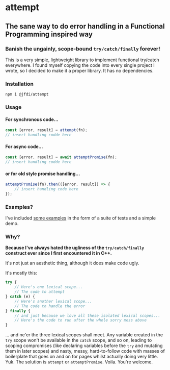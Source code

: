 # attempt

## The sane way to do error handling in a Functional Programming inspired way

### Banish the ungainly, scope-bound `try/catch/finally` forever!

This is a very simple, lightweight library to implement functional try/catch everywhere. I found myself copying the code into every single project I wrote, so I decided to make it a proper library. It has no dependencies.

### Installation

`npm i @jfdi/attempt`

### Usage

#### For synchronous code...

```javascript
const [error, result] = attempt(fn);
// insert handling codde here
```

#### For async code...

```javascript
const [error, result] = await attemptPromise(fn);
// insert handling codde here
```

#### or for old style promise handling...

```javascript
attemptPromise(fn).then(([error, result]) => {
    // insert handling code here
});
```

### Examples?

I've included [some examples](https://github.com/JFDI-Consulting/attempt/blob/master/example/index.js) in the form of a suite of tests and a simple demo.

### Why?

**Because I've always hated the ugliness of the `try/catch/finally` construct ever since I first encountered it in C++.**

It's not just an aesthetic thing, although it does make code ugly.

It's mostly this:

```javascript
try {
    // Here's one lexical scope...
    // The code to attempt
} catch (e) {
    // Here's another lexical scope...
    // The code to handle the error
} finally {
    // and just because we love all these isolated lexical scopes...
    // Here's the code to run after the whole sorry mess above
}
```

... and ne'er the three lexical scopes shall meet. Any variable created in the `try` scope won't be available in the `catch` scope, and so on, leading to scoping compromises (like declaring variables before the `try` and mutating them in later scopes) and nasty, messy, hard-to-follow code with masses of boilerplate that goes on and on for pages whilst actually doing very little. Yuk. The solution is `attempt` or `attemptPromise`. Voila. You're welcome.
